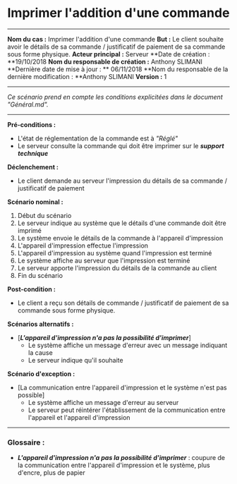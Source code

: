 # Imprimer l'addition d'une commande  

------

**Nom du cas :** Imprimer l'addition d'une commande
**But :** Le client souhaite avoir le détails de sa commande / justificatif de paiement de sa commande sous forme physique.
**Acteur principal :** Serveur
**Date de création : **19/10/2018
**Nom du responsable de création :** Anthony SLIMANI
**Dernière date de mise à jour : ** 06/11/2018
**Nom du responsable de la dernière modification : **Anthony SLIMANI
**Version :** 1

------

*Ce scénario prend en compte les conditions explicitées dans le document "Général.md".*

------

**Pré-conditions :**  

- L'état de réglementation de la commande est à *"Réglé"*
- Le serveur consulte la commande qui doit être imprimer sur le ***support technique***

**Déclenchement :** 

- Le client demande au serveur l'impression du détails de sa commande / justificatif de paiement

**Scénario nominal :**  

1. Début du scénario
2. Le serveur indique au système que le détails d'une commande doit être imprimé
3. Le système envoie le détails de la commande à l'appareil d'impression
4. L'appareil d'impression effectue l'impression
5. L'appareil d'impression au système quand l'impression est terminé
6. Le système affiche au serveur que l'impression est terminé
7. Le serveur apporte l'impression du détails de la commande au client
8. Fin du scénario

**Post-condition :**

- Le client a reçu son détails de commande / justificatif de paiement de sa commande sous forme physique.

**Scénarios alternatifs :**  

- [***L'appareil d'impression n'a pas la possibilité d'imprimer***]
  - Le système affiche un message d'erreur avec un message indiquant la cause
  - Le serveur indique qu'il souhaite

**Scénario d'exception :**  

- [La communication entre l'appareil d'impression et le système n'est pas possible]
  - Le système affiche un message d'erreur au serveur
  - Le serveur peut réintérer l'établissement de la communication entre l'appareil et l'appareil d'impression

------

### Glossaire :

- ***L'appareil d'impression n'a pas la possibilité d'imprimer*** : coupure de la communication entre l'appareil d'impression et le système, plus d'encre, plus de papier

